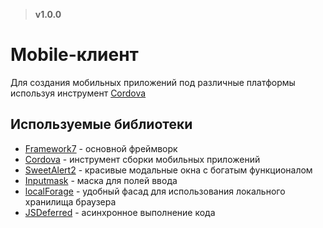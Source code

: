 > **v1.0.0**

# Mobile-клиент
Для создания мобильных приложений под различные платформы используя инструмент [Cordova](http://cordova.apache.org)

## Используемые библиотеки
- [Framework7](http://framework7.io) - основной фреймворк
- [Cordova](http://cordova.apache.org) - инструмент сборки мобильных приложений
- [SweetAlert2](https://sweetalert2.github.io) - красивые модальные окна с богатым функционалом
- [Inputmask](https://github.com/RobinHerbots/Inputmask) - маска для полей ввода
- [localForage](https://github.com/localForage/localForage) - удобный фасад для использования локального хранилища браузера
- [JSDeferred](https://github.com/cho45/jsdeferred) - асинхронное выполнение кода